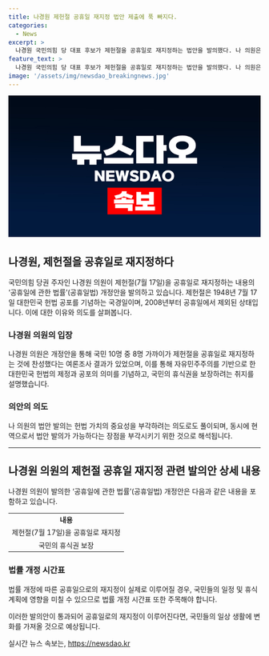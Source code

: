 ```yaml
---
title: 나경원 제헌절 공휴일 재지정 법안 제출에 푹 빠지다.
categories:
  - News
excerpt: >
  나경원 국민의힘 당 대표 후보가 제헌절을 공휴일로 재지정하는 법안을 발의했다. 나 의원은 이를 통해 국민의 자유민주주의적 가치를 강조하고, 헌법의 제정과 공포를 기념하며 국민의 휴식권을 보장하고자 한다. 또한, 이 법안은 다른 정당의 행동에 대한 비판과 경쟁자들과의 차별화를 모색하는 의도로도 풀이된다.
feature_text: >
  나경원 국민의힘 당 대표 후보가 제헌절을 공휴일로 재지정하는 법안을 발의했다. 나 의원은 이를 통해 국민의 자유민주주의적 가치를 강조하고, 헌법의 제정과 공포를 기념하며 국민의 휴식권을 보장하고자 한다. 또한, 이 법안은 다른 정당의 행동에 대한 비판과 경쟁자들과의 차별화를 모색하는 의도로도 풀이된다.
image: '/assets/img/newsdao_breakingnews.jpg'
---
```


<p><img src="/assets/img/newsdao_breakingnews.jpg" alt="firstkoreanews 속보" /></p>

<h2 data-ke-size="size26">나경원, 제헌절을 공휴일로 재지정하다</h2>

<p data-ke-size="size16">국민의힘 당권 주자인 나경원 의원이 제헌절(7월 17일)을 공휴일로 재지정하는 내용의 ‘공휴일에 관한 법률’(공휴일법) 개정안을 발의하고 있습니다. 제헌절은 1948년 7월 17일 대한민국 헌법 공포를 기념하는 국경일이며, 2008년부터 공휴일에서 제외된 상태입니다. 이에 대한 이유와 의도를 살펴봅니다.</p>

<h3><b>나경원 의원의 입장</b></h3>

<p data-ke-size="size16">나경원 의원은 개정안을 통해 국민 10명 중 8명 가까이가 제헌절을 공휴일로 재지정하는 것에 찬성했다는 여론조사 결과가 있었으며, 이를 통해 자유민주주의를 기반으로 한 대한민국 헌법의 제정과 공포의 의미를 기념하고, 국민의 휴식권을 보장하려는 취지를 설명했습니다.</p>

<h3><b>의안의 의도</b></h3>

<p data-ke-size="size16">나 의원의 법안 발의는 헌법 가치의 중요성을 부각하려는 의도로도 풀이되며, 동시에 현역으로서 법안 발의가 가능하다는 장점을 부각시키기 위한 것으로 해석됩니다.</p>

<hr>

<h2 data-ke-size="size26">나경원 의원의 제헌절 공휴일 재지정 관련 발의안 상세 내용</h2>

<p data-ke-size="size16">나경원 의원이 발의한 ‘공휴일에 관한 법률’(공휴일법) 개정안은 다음과 같은 내용을 포함하고 있습니다.</p>

<table>
    <tbody>
        <tr>
            <td style="text-align: center; height: 17px;"><b>내용</b></td>
        </tr>
        <tr>
            <td style="text-align: center; height: 17px;">제헌절(7월 17일)을 공휴일로 재지정</td>
        </tr>
        <tr>
            <td style="text-align: center; height: 17px;">국민의 휴식권 보장</td>
        </tr>
    </tbody>
</table>

<h3><b>법률 개정 시간표</b></h3>

<p data-ke-size="size16">법률 개정에 따른 공휴일으로의 재지정이 실제로 이루어질 경우, 국민들의 일정 및 휴식 계획에 영향을 미칠 수 있으므로 법률 개정 시간표 또한 주목해야 합니다.</p>

<p data-ke-size="size16">이러한 발의안이 통과되어 공휴일로의 재지정이 이루어진다면, 국민들의 일상 생활에 변화를 가져올 것으로 예상됩니다.</p>
실시간 뉴스 속보는, <a href="https://newsdao.kr" rel="dofollow">https://newsdao.kr</a>


